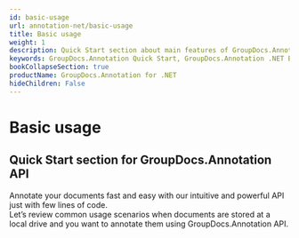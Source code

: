 ```yaml
---
id: basic-usage
url: annotation-net/basic-usage
title: Basic usage
weight: 1
description: Quick Start section about main features of GroupDocs.Annotation API, describes how to annotate documents with just couple lines of code.
keywords: GroupDocs.Annotation Quick Start, GroupDocs.Annotation .NET Basic Usage, GroupDocs.Annotation Quick Start C#, GroupDocs.Annotation Get Started
bookCollapseSection: true
productName: GroupDocs.Annotation for .NET
hideChildren: False
---
```


# Basic usage


## Quick Start section for GroupDocs.Annotation API

Annotate your documents fast and easy with our intuitive and powerful API just with few lines of code.  
Let’s review common usage scenarios when documents are stored at a local drive and you want to annotate them using GroupDocs.Annotation API.

